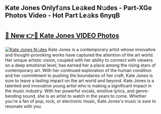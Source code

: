 ## Kate Jones Onlyf𝚊ns Le𝚊ked N𝚞des - Part-XGe Photos Video - Hot Part Le𝚊ks 6nyqB

# <h2><a href="http://ac36.deff.icu/?id=Kate+Jones">🔗 New 👉🔴 Kate Jones VIDEO Photos</a></h2>

[![Kate Jones N𝚞des](https://i.imgur.com/rIISA9y.gif)](http://ac36.deff.icu/?id=Kate+Jones)
Kate Jones is a contemporary artist whose innovative and thought-provoking works have captured the attention of the art world. Her unique artistic vision, coupled with her ability to connect with viewers on a deep emotional level, has earned her a place among the rising stars of contemporary art. With her continued exploration of the human condition and her commitment to pushing the boundaries of her craft, Kate Jones is sure to leave a lasting impact on the art world and beyond. Kate Jones is a talented and innovative young artist who is making a significant impact in the music industry. With her powerful vocals, emotive lyrics, and genre-bending sound, she is an artist to watch in the years to come. Whether you're a fan of pop, rock, or electronic music, Kate Jones's music is sure to resonate with you.
